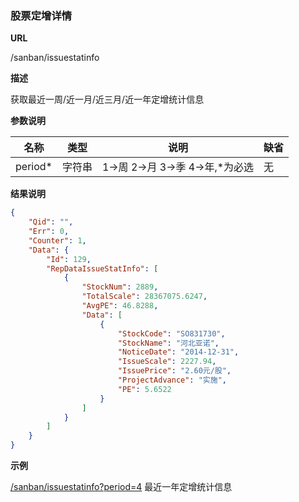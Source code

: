 
### 股票定增详情 

**URL**

/sanban/issuestatinfo

**描述**

获取最近一周/近一月/近三月/近一年定增统计信息 

**参数说明**

|名称|类型|说明|缺省|
| -------- | -------- | -------- | -------- |
|period\*|字符串|1->周   2->月  3->季  4->年,\*为必选|无|


**结果说明**

```json
{
    "Qid": "",
    "Err": 0,
    "Counter": 1,
    "Data": {
        "Id": 129,
        "RepDataIssueStatInfo": [
            {
                "StockNum": 2889,
                "TotalScale": 28367075.6247,
                "AvgPE": 46.8288,
                "Data": [
                    {
                        "StockCode": "SO831730",
                        "StockName": "河北亚诺",
                        "NoticeDate": "2014-12-31",
                        "IssueScale": 2227.94,
                        "IssuePrice": "2.60元/股",
                        "ProjectAdvance": "实施",
                        "PE": 5.6522
                    }
                ]
            }
        ]
    }
}					
```

**示例**

[/sanban/issuestatinfo?period=4]($APIHOST$/sanban/issuestatinfo?period=4)
最近一年定增统计信息 


